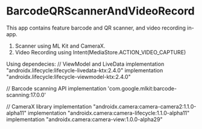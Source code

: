 # BarcodeQRScannerAndVideoRecord
This app contains feature barcode and QR scanner, and video recording in-app.

1. Scanner using ML Kit and CameraX.
2. Video Recording using Intent(MediaStore.ACTION_VIDEO_CAPTURE)


Using dependecies:
// ViewModel and LiveData
implementation "androidx.lifecycle:lifecycle-livedata-ktx:2.4.0"
implementation "androidx.lifecycle:lifecycle-viewmodel-ktx:2.4.0"

// Barcode scanning API
implementation 'com.google.mlkit:barcode-scanning:17.0.0'

// CameraX library
implementation "androidx.camera:camera-camera2:1.1.0-alpha11"
implementation "androidx.camera:camera-lifecycle:1.1.0-alpha11"
implementation "androidx.camera:camera-view:1.0.0-alpha29"
